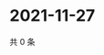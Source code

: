 # 2021-11-27

共 0 条

<!-- BEGIN WEIBO -->
<!-- 最后更新时间 Sat Nov 27 2021 08:29:29 GMT+0800 (China Standard Time) -->

<!-- END WEIBO -->
